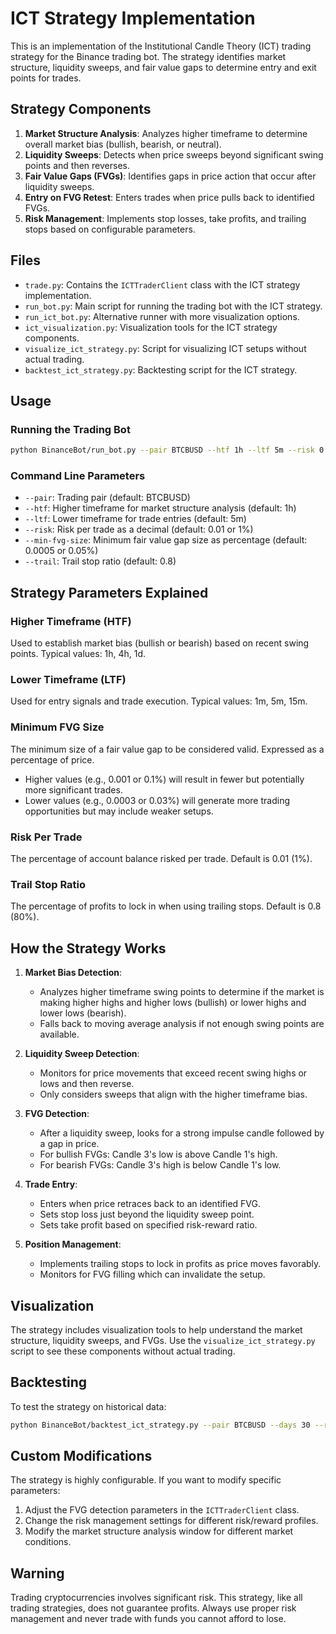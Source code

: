 # ICT Strategy Implementation

This is an implementation of the Institutional Candle Theory (ICT) trading strategy for the Binance trading bot. The strategy identifies market structure, liquidity sweeps, and fair value gaps to determine entry and exit points for trades.

## Strategy Components

1. **Market Structure Analysis**: Analyzes higher timeframe to determine overall market bias (bullish, bearish, or neutral).
2. **Liquidity Sweeps**: Detects when price sweeps beyond significant swing points and then reverses.
3. **Fair Value Gaps (FVGs)**: Identifies gaps in price action that occur after liquidity sweeps.
4. **Entry on FVG Retest**: Enters trades when price pulls back to identified FVGs.
5. **Risk Management**: Implements stop losses, take profits, and trailing stops based on configurable parameters.

## Files

- `trade.py`: Contains the `ICTTraderClient` class with the ICT strategy implementation.
- `run_bot.py`: Main script for running the trading bot with the ICT strategy.
- `run_ict_bot.py`: Alternative runner with more visualization options.
- `ict_visualization.py`: Visualization tools for the ICT strategy components.
- `visualize_ict_strategy.py`: Script for visualizing ICT setups without actual trading.
- `backtest_ict_strategy.py`: Backtesting script for the ICT strategy.

## Usage

### Running the Trading Bot

```bash
python BinanceBot/run_bot.py --pair BTCBUSD --htf 1h --ltf 5m --risk 0.01 --min-fvg-size 0.0005
```

### Command Line Parameters

- `--pair`: Trading pair (default: BTCBUSD)
- `--htf`: Higher timeframe for market structure analysis (default: 1h)
- `--ltf`: Lower timeframe for trade entries (default: 5m)
- `--risk`: Risk per trade as a decimal (default: 0.01 or 1%)
- `--min-fvg-size`: Minimum fair value gap size as percentage (default: 0.0005 or 0.05%)
- `--trail`: Trail stop ratio (default: 0.8)

## Strategy Parameters Explained

### Higher Timeframe (HTF)
Used to establish market bias (bullish or bearish) based on recent swing points. Typical values: 1h, 4h, 1d.

### Lower Timeframe (LTF)
Used for entry signals and trade execution. Typical values: 1m, 5m, 15m.

### Minimum FVG Size
The minimum size of a fair value gap to be considered valid. Expressed as a percentage of price.
- Higher values (e.g., 0.001 or 0.1%) will result in fewer but potentially more significant trades.
- Lower values (e.g., 0.0003 or 0.03%) will generate more trading opportunities but may include weaker setups.

### Risk Per Trade
The percentage of account balance risked per trade. Default is 0.01 (1%).

### Trail Stop Ratio
The percentage of profits to lock in when using trailing stops. Default is 0.8 (80%).

## How the Strategy Works

1. **Market Bias Detection**:
   - Analyzes higher timeframe swing points to determine if the market is making higher highs and higher lows (bullish) or lower highs and lower lows (bearish).
   - Falls back to moving average analysis if not enough swing points are available.

2. **Liquidity Sweep Detection**:
   - Monitors for price movements that exceed recent swing highs or lows and then reverse.
   - Only considers sweeps that align with the higher timeframe bias.

3. **FVG Detection**:
   - After a liquidity sweep, looks for a strong impulse candle followed by a gap in price.
   - For bullish FVGs: Candle 3's low is above Candle 1's high.
   - For bearish FVGs: Candle 3's high is below Candle 1's low.

4. **Trade Entry**:
   - Enters when price retraces back to an identified FVG.
   - Sets stop loss just beyond the liquidity sweep point.
   - Sets take profit based on specified risk-reward ratio.

5. **Position Management**:
   - Implements trailing stops to lock in profits as price moves favorably.
   - Monitors for FVG filling which can invalidate the setup.

## Visualization

The strategy includes visualization tools to help understand the market structure, liquidity sweeps, and FVGs. Use the `visualize_ict_strategy.py` script to see these components without actual trading.

## Backtesting

To test the strategy on historical data:

```bash
python BinanceBot/backtest_ict_strategy.py --pair BTCBUSD --days 30 --report
```

## Custom Modifications

The strategy is highly configurable. If you want to modify specific parameters:

1. Adjust the FVG detection parameters in the `ICTTraderClient` class.
2. Change the risk management settings for different risk/reward profiles.
3. Modify the market structure analysis window for different market conditions.

## Warning

Trading cryptocurrencies involves significant risk. This strategy, like all trading strategies, does not guarantee profits. Always use proper risk management and never trade with funds you cannot afford to lose. 